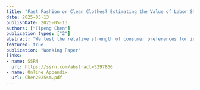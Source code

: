 ```yaml
---
title: "Fast Fashion or Clean Clothes? Estimating the Value of Labor Standards"
date: 2025-05-13
publishDate: 2025-05-13
authors: ["Tipeng Chen"]
publication_types: ["2"]
abstract: "We test the relative strength of consumer preferences for internationally recognized labor rights with a series of conjoint experiments embedded in a survey of more than 2,000 U.S. consumers. We employ a Bayesian approach to estimate consumer demand for ethically-made garments and to simulate how that demand translates into increased profits for apparel firms. We find that reported labor rights violations reduce expected profits while advertising respect for various labor standards through ethical labels and certifications tends to boost them. But the profits flowing from simple labeling initiatives are limited by the ability of other firms to adopt similar advertising campaigns. Since respect for labor rights cannot be patented, corporate social responsibility initiatives may only prove valuable for a handful of first-movers that can incorporate worker protections as a core element of their brand strategy. Our findings have important implications for debates regarding the effectiveness of private governance initiatives."
featured: true
publication: "Working Paper"
links: 
- name: SSRN
  url: https://ssrn.com/abstract=5297866
- name: Online Appendix
  url: Chen2025sm.pdf
---
```


